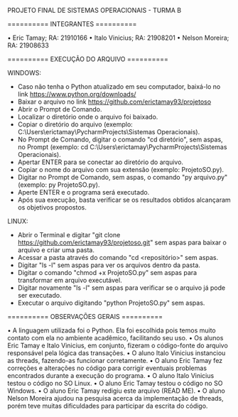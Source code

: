PROJETO FINAL DE SISTEMAS OPERACIONAIS - TURMA B

========== INTEGRANTES ==========

• Eric Tamay; RA: 21910166
• Italo Vinicius; RA: 21908201
• Nelson Moreira; RA: 21908633

========== EXECUÇÃO DO ARQUIVO ==========

WINDOWS:
- Caso não tenha o Python atualizado em seu computador, baixá-lo no link https://www.python.org/downloads/
- Baixar o arquivo no link https://github.com/erictamay93/projetoso
- Abrir o Prompt de Comando.
- Localizar o diretório onde o arquivo foi baixado.
- Copiar o diretório do arquivo (exemplo: C:\Users\erictamay\PycharmProjects\Sistemas Operacionais).
- No Prompt de Comando, digitar o comando "cd diretório", sem aspas, no Prompt (exemplo: cd C:\Users\erictamay\PycharmProjects\Sistemas Operacionais).
- Apertar ENTER para se conectar ao diretório do arquivo.
- Copiar o nome do arquivo com sua extensão (exemplo: ProjetoSO.py).
- Digitar no Prompt de Comando, sem aspas, o comando "py arquivo.py" (exemplo: py ProjetoSO.py).
- Aperte ENTER e o programa será executado.
- Após sua execução, basta verificar se os resultados obtidos alcançaram os objetivos propostos.

LINUX:
- Abrir o Terminal e digitar "git clone https://github.com/erictamay93/projetoso.git" sem aspas para baixar o arquivo e criar uma pasta.
- Acessar a pasta através do comando "cd <repositório>" sem aspas.
- Digitar "ls -l" sem aspas para ver os arquivos dentro da pasta.
- Digitar o comando "chmod +x ProjetoSO.py" sem aspas para transformar em arquivo executável.
- Digitar novamente "ls -l" sem aspas para verificar se o arquivo já pode ser executado.
- Executar o arquivo digitando "python ProjetoSO.py" sem aspas.

========== OBSERVAÇÕES GERAIS ==========

• A linguagem utilizada foi o Python. Ela foi escolhida pois temos muito contato com ela no ambiente acadêmico, facilitando seu uso.
• Os alunos Eric Tamay e Italo Vinicius, em conjunto, fizeram o código-fonte do arquivo responsável pela lógica das transações.
• O aluno Italo Vinicius instanciou as threads, fazendo-as funcionar corretamente.
• O aluno Eric Tamay fez correções e alterações no código para corrigir eventuais problemas encontrados durante a execução do programa.
• O aluno Italo Vinicius testou o código no SO Linux.
• O aluno Eric Tamay testou o código no SO Windows.
• O aluno Eric Tamay redigiu este arquivo (READ ME).
• O aluno Nelson Moreira ajudou na pesquisa acerca da implementação de threads, porém teve muitas dificuldades para participar da escrita do código.
